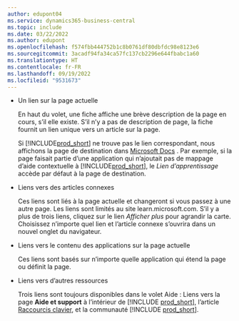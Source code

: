 ```yaml
---
author: edupont04
ms.service: dynamics365-business-central
ms.topic: include
ms.date: 03/22/2022
ms.author: edupont
ms.openlocfilehash: f574fbb444752b1c8b0761df80dbfdc98e8123e6
ms.sourcegitcommit: 3acadf94fa34ca57fc137cb2296e644fbabc1a60
ms.translationtype: HT
ms.contentlocale: fr-FR
ms.lasthandoff: 09/19/2022
ms.locfileid: "9531673"
---
```

- Un lien sur la page actuelle

  En haut du volet, une fiche affiche une brève description de la page en cours, s’il elle existe. S’il n’y a pas de description de page, la fiche fournit un lien unique vers un article sur la page.  

  Si [!INCLUDE[prod_short](prod_short.md)] ne trouve pas le lien correspondant, nous affichons la page de destination dans [Microsoft Docs](/dynamics365/business-central) . Par exemple, si la page faisait partie d’une application qui n’ajoutait pas de mappage d’aide contextuelle à [!INCLUDE[prod_short](prod_short.md)], le *Lien d’apprentissage* accède par défaut à la page de destination.  

- Liens vers des articles connexes

  Ces liens sont liés à la page actuelle et changeront si vous passez à une autre page. Les liens sont limités au site learn.microsoft.com. S’il y a plus de trois liens, cliquez sur le lien *Afficher plus* pour agrandir la carte. Choisissez n’importe quel lien et l’article connexe s’ouvrira dans un nouvel onglet du navigateur.  
- Liens vers le contenu des applications sur la page actuelle  

  Ces liens sont basés sur n’importe quelle application qui étend la page ou définit la page.  
- Liens vers d’autres ressources

  Trois liens sont toujours disponibles dans le volet Aide : Liens vers la page **Aide et support** à l’intérieur de [!INCLUDE [prod_short](prod_short.md)], l’article [Raccourcis clavier](../keyboard-shortcuts.md), et la communauté [!INCLUDE [prod_short](prod_short.md)].  
